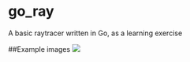 go_ray
======

A basic raytracer written in Go, as a learning exercise

##Example images
![](https://lh5.googleusercontent.com/-hSb7TOM1Ths/UmLFMQg8uBI/AAAAAAAADC8/UR3ix8FE-Wo/s544-no/x.png)
